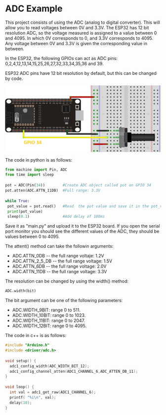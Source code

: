 # ADC Example

This project consists of using the ADC (analog to digital converter). This will allow you to read voltages between 0V and 3.3V. The ESP32 has 12 bit resolution ADC, so the voltage measured is assigned to a value between 0 and 4095. In which 0V corresponds to 0, and 3.3V corresponds to 4095. Any voltage between 0V and 3.3V is given the corresponding value in between.

In the ESP32, the following GPIOs can act as ADC pins: 0,2,4,12,13,14,15,25,26,27,32,33,34,35,36 and 39.

ESP32 ADC pins have 12 bit resolution by default, but this can be changed by code.

![ESP32 ADC Example](https://github.com/juanpablopizarro/iot-bootcamp/blob/develop/images/esp32_adc_example.png)

The code in python is as follows:
```python
from machine import Pin, ADC
from time import sleep

pot = ADC(Pin(34))        #Create ADC object called pot on GPIO 34
pot.atten(ADC.ATTN_11DB)  #Full range: 3.3V

while True:
 pot_value = pot.read()   #Read  the pot value and save it in the pot_value variable
 print(pot_value)
 sleep(0.1)               #Add delay of 100ms
```
Save it as "main.py" and upload it to the ESP32 board. If you open the serial port monitor you should see the different values of the ADC, they should be values between 0 to 4095.

The attent() method can take the followin arguments:

- ADC.ATTN_0DB -- the full range voltaje: 1.2V
- ADC.ATTN_2_5_DB -- the full range voltage: 1.5V
- ADC.ATTN_6DB -- the full range voltage: 2.0V
- ADC.ATTN_11DB -- the full range voltage: 3.3V

The resolution can be changed by using the width() method:

```python
ADC.width(bit)
```
The bit argument can be one of the following parameters:

- ADC.WIDTH_9BIT: range 0 to 511.
- ADC.WIDTH_10BIT: range 0 to 1023.
- ADC.WIDTH_11BIT: range 0 to 2047.
- ADC.WIDTH_12BIT: range 0 to 4095.

The code in c++ is as follows:
```cpp
#include "Arduino.h"
#include <driver/adc.h>

void setup() {
  adc1_config_width(ADC_WIDTH_BIT_12);
  adc1_config_channel_atten(ADC1_CHANNEL_6,ADC_ATTEN_DB_11);
}

void loop() {
  int val = adc1_get_raw(ADC1_CHANNEL_6);
  printf( "%i\n", val);
  delay(10);
}
```
